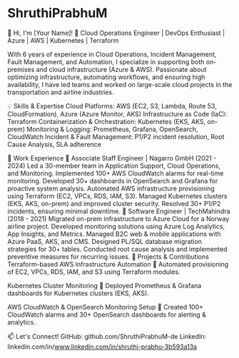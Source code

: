 # ShruthiPrabhuM
👋 Hi, I'm [Your Name]!
🚀 Cloud Operations Engineer | DevOps Enthusiast | Azure | AWS | Kubernetes | Terraform

With 6 years of experience in Cloud Operations, Incident Management, Fault Management, and Automation, I specialize in supporting both on-premises and cloud infrastructure (Azure & AWS). Passionate about optimizing infrastructure, automating workflows, and ensuring high availability, I have led teams and worked on large-scale cloud projects in the transportation and airline industries.

💡 Skills & Expertise
Cloud Platforms: AWS (EC2, S3, Lambda, Route 53, CloudFormation), Azure (Azure Monitor, AKS)
Infrastructure as Code (IaC): Terraform
Containerization & Orchestration: Kubernetes (EKS, AKS, on-prem)
Monitoring & Logging: Prometheus, Grafana, OpenSearch, CloudWatch
Incident & Fault Management: P1/P2 incident resolution, Root Cause Analysis, SLA adherence

📌 Work Experience
💼 Associate Staff Engineer | Nagarro GmbH (2021 - 2024)
Led a 30-member team in Application Support, Cloud Operations, and Monitoring.
Implemented 100+ AWS CloudWatch alarms for real-time monitoring.
Developed 30+ dashboards in OpenSearch and Grafana for proactive system analysis.
Automated AWS infrastructure provisioning using Terraform (EC2, VPCs, RDS, IAM, S3).
Managed Kubernetes clusters (EKS, AKS, on-prem) and improved cluster security.
Resolved 30+ P1/P2 incidents, ensuring minimal downtime.
💼 Software Engineer | TechMahindra (2018 - 2021)
Migrated on-prem infrastructure to Azure Cloud for a Norway airline project.
Developed monitoring solutions using Azure Log Analytics, App Insights, and Metrics.
Managed B2C web & mobile applications with Azure PaaS, AKS, and CMS.
Designed PL/SQL database migration strategies for 30+ tables.
Conducted root cause analysis and implemented preventive measures for recurring issues.
🚀 Projects & Contributions
Terraform-based AWS Infrastructure Automation
📌 Automated provisioning of EC2, VPCs, RDS, IAM, and S3 using Terraform modules.

Kubernetes Cluster Monitoring
📌 Deployed Prometheus & Grafana dashboards for Kubernetes clusters (EKS, AKS).

AWS CloudWatch & OpenSearch Monitoring Setup
📌 Created 100+ CloudWatch alarms and 30+ OpenSearch dashboards for alerting & analytics.

📫 Let's Connect!
GitHub: github.com/ShruthiPrabhuM-de
LinkedIn: linkedin.com/in/www.linkedin.com/in/shruthi-prabhu-3b593a13a
